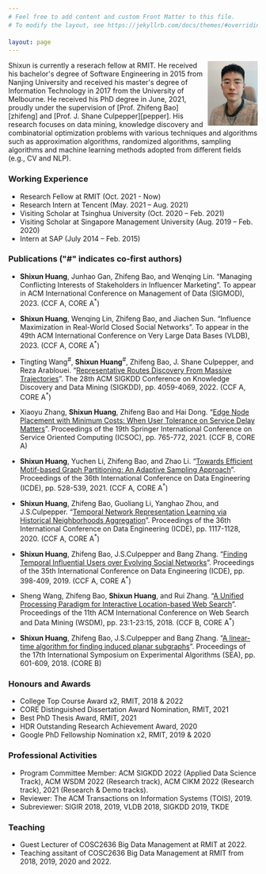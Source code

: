 ```yaml
---
# Feel free to add content and custom Front Matter to this file.
# To modify the layout, see https://jekyllrb.com/docs/themes/#overriding-theme-defaults

layout: page
---
```



<img style="float: right;" src="self.jpeg"  width="20%" height="auto">
Shixun is currently a reserach fellow at RMIT. He received his bachelor's degree of Software Engineering in 2015 from Nanjing University and received his master's degree of Information Technology in 2017 from the University of Melbourne. He received his PhD degree in June, 2021, proudly under the supervision of [Prof. Zhifeng Bao][zhifeng] and [Prof. J. Shane Culpepper][pepper]. His research focuses on data mining, knowledge discovery and combinatorial optimization problems with various techniques and algorithms such as approximation algorithms, randomized algorithms, sampling algorithms and machine learning methods adopted from different fields (e.g., CV and NLP). 


[zhifeng]: https://baozhifeng.net/
[pepper]: https://culpepper.io

<!---
-->
### Working Experience
* Research Fellow at RMIT (Oct. 2021 - Now)
* Research Intern at Tencent (May.  2021 – Aug.  2021)
* Visiting Scholar at Tsinghua University (Oct.  2020 – Feb.  2021)
* Visiting Scholar at Singapore Management University (Aug.  2019 – Feb.  2020)
* Intern at SAP (July 2014 – Feb.  2015)


### Publications ("#" indicates co-first authors)

* **Shixun Huang**, Junhao Gan, Zhifeng Bao, and Wenqing Lin. “Managing Conflicting Interests of Stakeholders in Influencer
Marketing”. To appear in ACM International Conference on Management of Data (SIGMOD), 2023. (CCF A, CORE A<sup>*</sup>)

* **Shixun Huang**, Wenqing Lin, Zhifeng Bao, and Jiachen Sun. “Influence Maximization in Real-World Closed Social Networks”. To appear in the 49th ACM International Conference on Very Large Data Bases (VLDB), 2023. (CCF A, CORE A<sup>*</sup>)

* Tingting Wang<sup>#</sup>, **Shixun Huang**<sup>#</sup>, Zhifeng Bao, J. Shane Culpepper, and Reza Arablouei. “[Representative Routes Discovery From Massive Trajectories](https://dl.acm.org/doi/pdf/10.1145/3534678.3539079)”. The 28th ACM SIGKDD Conference on Knowledge Discovery and Data Mining (SIGKDD), pp. 4059-4069, 2022. (CCF A, CORE A<sup>*</sup>)

* Xiaoyu Zhang, **Shixun Huang**, Zhifeng Bao and Hai Dong. “[Edge Node Placement with Minimum Costs: When User Tolerance on Service Delay Matters](./papers/ICSOC2021.pdf)”. Proceedings of the 19th Springer International Conference on Service Oriented Computing (ICSOC), pp. 765-772, 2021. (CCF B, CORE A)

* **Shixun Huang**, Yuchen Li, Zhifeng Bao, and Zhao Li. “[Towards Efficient Motif-based Graph Partitioning: An Adaptive Sampling Approach](./papers/TR.pdf)”. Proceedings of the 36th International Conference on Data Engineering (ICDE), pp. 528-539, 2021. (CCF A, CORE A<sup>*</sup>)

* **Shixun Huang**, Zhifeng Bao, Guoliang Li, Yanghao Zhou, and J.S.Culpepper. “[Temporal Network Representation Learning via Historical Neighborhoods Aggregation](./papers/icde2020.pdf)”. Proceedings of the 36th International Conference on Data Engineering (ICDE), pp. 1117-1128, 2020. (CCF A, CORE A<sup>*</sup>)

* **Shixun Huang**, Zhifeng Bao, J.S.Culpepper and Bang Zhang. “[Finding Temporal Influential Users over Evolving Social Networks](./papers/icde2019.pdf)”. Proceedings of the 35th International Conference on Data Engineering (ICDE), pp. 398-409, 2019. (CCF A, CORE A<sup>*</sup>)

* Sheng Wang, Zhifeng Bao, **Shixun Huang**, and Rui Zhang. “[A Unified Processing Paradigm for Interactive Location-based Web Search](./papers/wsdm18.pdf)”. Proceedings of the 11th ACM International Conference on Web Search and Data Mining (WSDM), pp. 23:1-23:15, 2018. (CCF B, CORE A<sup>*</sup>)

* **Shixun Huang**, Zhifeng Bao, J.S.Culpepper and Bang Zhang. “[A linear-time algorithm for finding induced planar subgraphs](./papers/SEA2018.pdf)”. Proceedings of the 17th International Symposium on Experimental Algorithms (SEA), pp. 601-609, 2018. (CORE B)

### Honours and Awards
* College Top Course Award x2, RMIT, 2018 & 2022 
* CORE Distinguished Dissertation Award Nomination, RMIT, 2021 
* Best PhD Thesis Award, RMIT, 2021
* HDR Outstanding Research Achievement Award, 2020
* Google PhD Fellowship Nomination x2, RMIT, 2019 & 2020


### Professional Activities
* Program Committee Member:  ACM SIGKDD 2022 (Applied Data Science Track), ACM WSDM 2022 (Research track), ACM CIKM 2022 (Research track), 2021 (Research & Demo tracks).
* Reviewer: The ACM Transactions on Information Systems (TOIS), 2019.
* Subreviewer: SIGIR 2018, 2019, VLDB 2018, SIGKDD 2019, TKDE

### Teaching
* Guest Lecturer of COSC2636 Big Data Management at RMIT at 2022.
* Teaching assitant of COSC2636 Big Data Management at RMIT from 2018, 2019, 2020 and 2022.

<!---

### Research Projects
* **Combinatorial Optimization in Graphs**.

    Many real-world problems (e.g., influencers selection for advertising and friend recommendation) in graphs (e.g., social networks, product networks and knowledge graphs) can be formulated as combinatorial problems. I am interested in solving them by proposing scalable and effective algorithms with different techniques such as randomization and sampling.
    
* **Machine Learning in Graphs**.

    I am interested in adopting and extending the state-of-the-arts machine learning techniques (e.g., convolution neural networks, sequence to sequence models and reinforcement learning) from other fields (e.g., natural language processing and computer vision) into graphs, such that many notoriously hard problems (e.g., link prediction, node and label classification and finding the shortest path) in graphs can be effectively solved and human can get inspirations from learning models to design new algorithms.

* **Community Dectection in Graphs**.

    Individual decisions are not made in isolation since people biasedly interact with and impose peer pressure on each other, which is largely caused by homophily and results in the formation of community. I am interested in mining insightful topological information (e.g., interaction patterns) and leveraging this information to detect community.
-->
    
    



